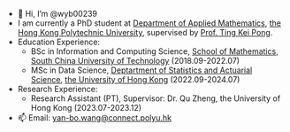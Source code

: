 - 👋 Hi, I’m @wyb00239
- I am currently a PhD student at [Department of Applied Mathematics](https://www.polyu.edu.hk/ama/), [the Hong Kong Polytechnic University](https://www.polyu.edu.hk/), supervised by [Prof. Ting Kei Pong](https://www.polyu.edu.hk/ama/profile/pong/).
- Education Experience:
  - BSc in Information and Computing Science, [School of Mathematics](http://www2.scut.edu.cn/math/), [South China University of Technology](https://www.scut.edu.cn/new/) (2018.09-2022.07)
  - MSc in Data Science, [Deptartment of Statistics and Actuarial Science](https://saasweb.hku.hk/), [the University of Hong Kong](https://www.hku.hk/) (2022.09-2024.07)
- Research Experience:
  - Research Assistant (PT), Supervisor: Dr. Qu Zheng, the University of Hong Kong (2023.07-2023.12)
- 📫 Email: <yan-bo.wang@connect.polyu.hk>
<!---
wyb00239/wyb00239 is a ✨ special ✨ repository because its `README.md` (this file) appears on your GitHub profile.
You can click the Preview link to take a look at your changes.
--->
